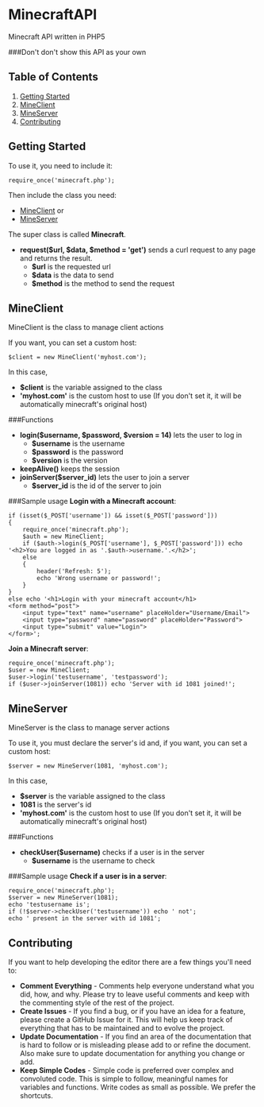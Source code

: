 MinecraftAPI
============

Minecraft API written in PHP5

###Don't don't show this API as your own

Table of Contents
-----------------
1.  [Getting Started](#getting-started)
2.  [MineClient](#mineclient)
3.  [MineServer](#mineserver)
4.  [Contributing](#contributing)

Getting Started
---------------
To use it, you need to include it:

    require_once('minecraft.php');

Then include the class you need:
* [MineClient](#mineclient) or
* [MineServer](#mineserver)

The super class is called **Minecraft**.

* **request($url, $data, $method = 'get')** sends a curl request to any page and returns the result.
  * **$url** is the requested url
  * **$data** is the data to send
  * **$method** is the method to send the request

MineClient
----------
MineClient is the class to manage client actions

If you want, you can set a custom host:

    $client = new MineClient('myhost.com');

In this case,

* **$client** is the variable assigned to the class
* **'myhost.com'** is the custom host to use (If you don't set it, it will be automatically minecraft's original host)

###Functions
* **login($username, $password, $version = 14)** lets the user to log in
  * **$username** is the username
  * **$password** is the password
  * **$version** is the version
* **keepAlive()** keeps the session
* **joinServer($server_id)** lets the user to join a server
  * **$server_id** is the id of the server to join

###Sample usage
**Login with a Minecraft account**:

    if (isset($_POST['username']) && isset($_POST['password']))
    {
    	require_once('minecraft.php');
    	$auth = new MineClient;
    	if ($auth->login($_POST['username'], $_POST['password'])) echo '<h2>You are logged in as '.$auth->username.'.</h2>';
    	else
    	{
    		header('Refresh: 5');
    		echo 'Wrong username or password!';
    	}
    }
    else echo '<h1>Login with your minecraft account</h1>
    <form method="post"> 
    	<input type="text" name="username" placeHolder="Username/Email">
    	<input type="password" name="password" placeHolder="Password">
    	<input type="submit" value="Login"> 
    </form>';


**Join a Minecraft server**:

    require_once('minecraft.php');
    $user = new MineClient;
    $user->login('testusername', 'testpassword');
    if ($user->joinServer(1081)) echo 'Server with id 1081 joined!';

MineServer
----------
MineServer is the class to manage server actions

To use it, you must declare the server's id and, if you want, you can set a custom host:

    $server = new MineServer(1081, 'myhost.com');

In this case,

* **$server** is the variable assigned to the class
* **1081** is the server's id
* **'myhost.com'** is the custom host to use (If you don't set it, it will be automatically minecraft's original host)

###Functions
* **checkUser($username)** checks if a user is in the server
  * **$username** is the username to check

###Sample usage
**Check if a user is in a server**:

    require_once('minecraft.php');
    $server = new MineServer(1081);
    echo 'testusername is';
    if (!$server->checkUser('testusername')) echo ' not';
    echo ' present in the server with id 1081';

Contributing
------------
If you want to help developing the editor there are a few things you'll need to:
* **Comment Everything** - Comments help everyone understand what you did, how, and why. Please try to leave useful comments and keep with the commenting style of the rest of the project.
* **Create Issues** - If you find a bug, or if you have an idea for a feature, please create a GitHub Issue for it.  This will help us keep track of everything that has to be maintained and to evolve the project.
* **Update Documentation** - If you find an area of the documentation that is hard to follow or is misleading please add to or refine the document.  Also make sure to update documentation for anything you change or add.
* **Keep Simple Codes** - Simple code is preferred over complex and convoluted code. This is simple to follow, meaningful names for variables and functions. Write codes as small as possible. We prefer the shortcuts.
